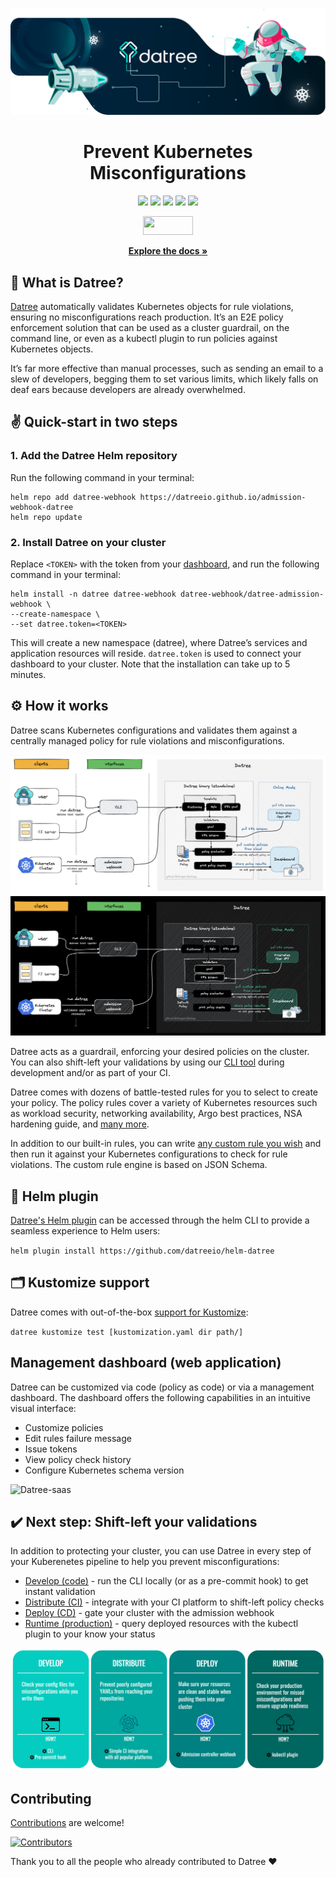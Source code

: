 <p align="center">
 <img src="https://github.com/datreeio/datree/blob/main/images/datree_GitHub_hero.png" alt="datree=github" border="0" />
</p>

<h1 align="center">
 Prevent Kubernetes Misconfigurations
</h1>
 
<p align="center">
 <img src="https://img.shields.io/travis/com/datreeio/datree/staging?label=build-staging" target="_blank"></a>
 <img src="https://img.shields.io/travis/com/datreeio/datree/main?label=build-main" target="_blank"></a>
 <img src="https://hits.seeyoufarm.com/api/count/incr/badge.svg?url=https%3A%2F%2Fgithub.com%2Fdatreeio%2Fdatree&count_bg=%2379C83D&title_bg=%23555555&icon=github.svg&icon_color=%23E7E7E7&title=views+%28today+%2F+total%29&edge_flat=false" target="_blank"></a>
 <img src="https://img.shields.io/github/downloads/datreeio/datree/total.svg" target="_blank"></a>
 <img src="https://goreportcard.com/badge/github.com/datreeio/datree" target="_blank"></a>
</p>
  
<p align="center">
  <a href="https://bit.ly/3BHwCEG" target="_blank">
   <img src="https://img.shields.io/badge/Slack-4A154B?logo=slack&color=black&logoColor=white&style=for-the-badge alt="Join our Slack!" width="80" height="30">
  </a> 
</p>

<p align="center">
  <a href="https://hub.datree.io/#utm_source=github&utm_medium=organic_oss"><strong>Explore the docs »</strong></a>
  <br />
</p>

## 🤔 What is Datree?

[Datree](https://datree.io/) automatically validates Kubernetes objects for rule violations, ensuring no misconfigurations reach production. It’s an E2E policy enforcement solution that can be used as a cluster guardrail, on the command line, or even as a kubectl plugin to run policies against Kubernetes objects.

It’s far more effective than manual processes, such as sending an email to a slew of developers, begging them to set various limits, which likely falls on deaf ears because developers are already overwhelmed.

## ✌️ Quick-start in two steps

### 1. Add the Datree Helm repository
Run the following command in your terminal:
```terminal
helm repo add datree-webhook https://datreeio.github.io/admission-webhook-datree
helm repo update
```

### 2. Install Datree on your cluster
Replace `<TOKEN>` with the token from your [dashboard](https://app.datree.io/), and run the following command in your terminal:  
```terminal
helm install -n datree datree-webhook datree-webhook/datree-admission-webhook \
--create-namespace \
--set datree.token=<TOKEN>
```

This will create a new namespace (datree), where Datree’s services and application resources will reside. `datree.token` is used to connect your dashboard to your cluster. Note that the installation can take up to 5 minutes.

## ⚙️ How it works

Datree scans Kubernetes configurations and validates them against a centrally managed policy for rule violations and misconfigurations.

![Architecture](https://github.com/datreeio/datree/blob/main/images/datree_architecture_light.png#gh-light-mode-only)  
![Architecture](https://github.com/datreeio/datree/blob/main/images/datree_architecture_dark.png#gh-dark-mode-only) 

Datree acts as a guardrail, enforcing your desired policies on the cluster. You can also shift-left your validations by using our [CLI tool](https://hub.datree.io/cli) during development and/or as part of your CI.

Datree comes with dozens of battle-tested rules for you to select to create your policy. The policy rules cover a variety of Kubernetes resources such as workload security, networking availability, Argo best practices, NSA hardening guide, and [many more](https://hub.datree.io/built-in-rules). 

In addition to our built-in rules, you can write [any custom rule you wish](https://hub.datree.io/custom-rules-overview) and then run it against your Kubernetes configurations to check for rule violations. The custom rule engine is based on JSON Schema.

## 🔌 Helm plugin

[Datree's Helm plugin](https://github.com/datreeio/helm-datree) can be accessed through the helm CLI to provide a seamless experience to Helm users:

`helm plugin install https://github.com/datreeio/helm-datree`

## 🗂 Kustomize support

Datree comes with out-of-the-box [support for Kustomize](https://hub.datree.io/kustomize-support):

`datree kustomize test [kustomization.yaml dir path/]`

## Management dashboard (web application)

Datree can be customized via code (policy as code) or via a management dashboard. The dashboard offers the following capabilities in an intuitive visual interface: 
* Customize policies
* Edit rules failure message
* Issue tokens
* View policy check history
* Configure Kubernetes schema version

<img src="https://user-images.githubusercontent.com/19731161/130956287-ca44e831-46ba-48fa-96eb-be8e23d43bdf.png" alt="Datree-saas" width="55%">

## ✔️ Next step: Shift-left your validations

In addition to protecting your cluster, you can use Datree in every step of your Kuberenetes pipeline to help you prevent misconfigurations:  
* [Develop (code)](https://hub.datree.io/#2-test-a-kubernetes-demo-manifest) - run the CLI locally (or as a pre-commit hook) to get instant validation  
* [Distribute (CI)](https://hub.datree.io/cicd-examples) - integrate with your CI platform to shift-left policy checks  
* [Deploy (CD)](https://github.com/datreeio/admission-webhook-datree) - gate your cluster with the admission webhook  
* [Runtime (production)](https://github.com/datreeio/kubectl-datree) - query deployed resources with the kubectl plugin to your know your status  

![Offerings](https://github.com/datreeio/datree/blob/main/images/offerings.png)

## Contributing

[Contributions](https://github.com/datreeio/datree/issues?q=is%3Aissue+is%3Aopen+label%3A%22up+for+grabs%22) are welcome!

[![Contributors](https://contrib.rocks/image?repo=datreeio/datree)](https://github.com/datreeio/datree/graphs/contributors)

Thank you to all the people who already contributed to Datree ❤️
